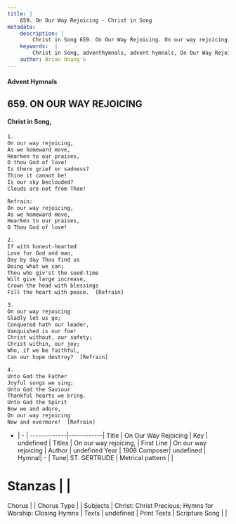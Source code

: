 ```yaml
---
title: |
    659. On Our Way Rejoicing - Christ in Song
metadata:
    description: |
        Christ in Song 659. On Our Way Rejoicing. On our way rejoicing, As we homeward move, Hearken to our praises, O thou God of love! Is there grief or sadness? Thine it cannot be! Is our sky beclouded? Clouds are not from Thee! 
    keywords:  |
        Christ in Song, adventhymnals, advent hymnals, On Our Way Rejoicing, On our way rejoicing. On our way rejoicing,
    author: Brian Onang'o
---
```


#### Advent Hymnals
## 659. ON OUR WAY REJOICING
####  Christ in Song,

```txt
1.
On our way rejoicing,
As we homeward move,
Hearken to our praises,
O thou God of love!
Is there grief or sadness?
Thine it cannot be!
Is our sky beclouded?
Clouds are not from Thee!

Refrain:
On our way rejoicing,
As we homeward move,
Hearken to our praises,
O Thou God of love!

2.
If with honest-hearted
Love for God and man,
Day by day Thou find us
Doing what we can;
Thou who giv'st the seed-time
Wilt give large increase,
Crown the head with blessings
Fill the heart with peace.  [Refrain]

3.
On our way rejoicing
Gladly let us go;
Conquered hath our leader,
Vanquished is our foe!
Christ without, our safety;
Christ within, our joy;
Who, if we be faithful,
Can our hope destroy?  [Refrain]

4.
Unto God the Father
Joyful songs we sing;
Unto God the Saviour
Thankful hearts we bring.
Unto God the Spirit
Bow we and adore,
On our way rejoicing
Now and evermore!  [Refrain]

```

- |   -  |
-------------|------------|
Title | On Our Way Rejoicing |
Key | undefined |
Titles | On our way rejoicing, |
First Line | On our way rejoicing |
Author | undefined
Year | 1908
Composer| undefined |
Hymnal|  - |
Tune| ST. GERTRUDE |
Metrical pattern | |
# Stanzas |  |
Chorus |  |
Chorus Type |  |
Subjects | Christ: Christ Precious; Hymns for Worship: Closing Hymns |
Texts | undefined |
Print Texts | 
Scripture Song |  |
    
